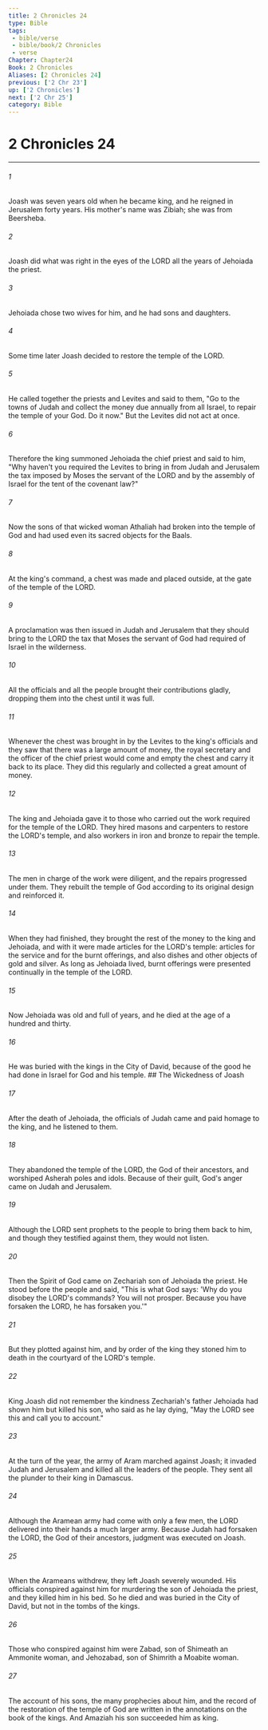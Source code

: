 ```yaml
---
title: 2 Chronicles 24
type: Bible
tags:
 - bible/verse
 - bible/book/2 Chronicles
 - verse
Chapter: Chapter24
Book: 2 Chronicles
Aliases: [2 Chronicles 24]
previous: ['2 Chr 23']
up: ['2 Chronicles']
next: ['2 Chr 25']
category: Bible
---
```

# 2 Chronicles 24

***


###### 1 
Joash was seven years old when he became king, and he reigned in Jerusalem forty years. His mother's name was Zibiah; she was from Beersheba. 

###### 2 
Joash did what was right in the eyes of the LORD all the years of Jehoiada the priest. 

###### 3 
Jehoiada chose two wives for him, and he had sons and daughters. 

###### 4 
Some time later Joash decided to restore the temple of the LORD. 

###### 5 
He called together the priests and Levites and said to them, "Go to the towns of Judah and collect the money due annually from all Israel, to repair the temple of your God. Do it now." But the Levites did not act at once. 

###### 6 
Therefore the king summoned Jehoiada the chief priest and said to him, "Why haven't you required the Levites to bring in from Judah and Jerusalem the tax imposed by Moses the servant of the LORD and by the assembly of Israel for the tent of the covenant law?" 

###### 7 
Now the sons of that wicked woman Athaliah had broken into the temple of God and had used even its sacred objects for the Baals. 

###### 8 
At the king's command, a chest was made and placed outside, at the gate of the temple of the LORD. 

###### 9 
A proclamation was then issued in Judah and Jerusalem that they should bring to the LORD the tax that Moses the servant of God had required of Israel in the wilderness. 

###### 10 
All the officials and all the people brought their contributions gladly, dropping them into the chest until it was full. 

###### 11 
Whenever the chest was brought in by the Levites to the king's officials and they saw that there was a large amount of money, the royal secretary and the officer of the chief priest would come and empty the chest and carry it back to its place. They did this regularly and collected a great amount of money. 

###### 12 
The king and Jehoiada gave it to those who carried out the work required for the temple of the LORD. They hired masons and carpenters to restore the LORD's temple, and also workers in iron and bronze to repair the temple. 

###### 13 
The men in charge of the work were diligent, and the repairs progressed under them. They rebuilt the temple of God according to its original design and reinforced it. 

###### 14 
When they had finished, they brought the rest of the money to the king and Jehoiada, and with it were made articles for the LORD's temple: articles for the service and for the burnt offerings, and also dishes and other objects of gold and silver. As long as Jehoiada lived, burnt offerings were presented continually in the temple of the LORD. 

###### 15 
Now Jehoiada was old and full of years, and he died at the age of a hundred and thirty. 

###### 16 
He was buried with the kings in the City of David, because of the good he had done in Israel for God and his temple. ## The Wickedness of Joash 

###### 17 
After the death of Jehoiada, the officials of Judah came and paid homage to the king, and he listened to them. 

###### 18 
They abandoned the temple of the LORD, the God of their ancestors, and worshiped Asherah poles and idols. Because of their guilt, God's anger came on Judah and Jerusalem. 

###### 19 
Although the LORD sent prophets to the people to bring them back to him, and though they testified against them, they would not listen. 

###### 20 
Then the Spirit of God came on Zechariah son of Jehoiada the priest. He stood before the people and said, "This is what God says: 'Why do you disobey the LORD's commands? You will not prosper. Because you have forsaken the LORD, he has forsaken you.'" 

###### 21 
But they plotted against him, and by order of the king they stoned him to death in the courtyard of the LORD's temple. 

###### 22 
King Joash did not remember the kindness Zechariah's father Jehoiada had shown him but killed his son, who said as he lay dying, "May the LORD see this and call you to account." 

###### 23 
At the turn of the year, the army of Aram marched against Joash; it invaded Judah and Jerusalem and killed all the leaders of the people. They sent all the plunder to their king in Damascus. 

###### 24 
Although the Aramean army had come with only a few men, the LORD delivered into their hands a much larger army. Because Judah had forsaken the LORD, the God of their ancestors, judgment was executed on Joash. 

###### 25 
When the Arameans withdrew, they left Joash severely wounded. His officials conspired against him for murdering the son of Jehoiada the priest, and they killed him in his bed. So he died and was buried in the City of David, but not in the tombs of the kings. 

###### 26 
Those who conspired against him were Zabad, son of Shimeath an Ammonite woman, and Jehozabad, son of Shimrith a Moabite woman. 

###### 27 
The account of his sons, the many prophecies about him, and the record of the restoration of the temple of God are written in the annotations on the book of the kings. And Amaziah his son succeeded him as king. 
